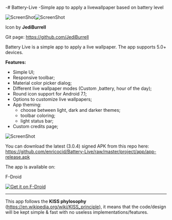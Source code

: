 -# Battery-Live
 -Simple app to apply a livewallpaper based on battery level

![ScreenShot](https://raw.githubusercontent.com/enricocid/Battery-Live/master/art/solid2.png)![ScreenShot](https://raw.githubusercontent.com/enricocid/Battery-Live/master/art/round.png)

Icon by **JediBurrell**

Git page: https://github.com/JediBurrell



Battery Live is a simple app to apply a live wallpaper. 
The app supports 5.0+ devices.

**Features:**

- Simple UI;
- Responsive toolbar;
- Material color picker dialog;
- Different live wallpaper modes (Custom ,battery, hour of the day);
- Round icon support for Android 7.1;
- Options to customize live wallpapers;
- App theming:
   - choose between light, dark and darker themes;
   - toolbar coloring;
   - light status bar;
- Custom credits page;



![ScreenShot](https://raw.githubusercontent.com/enricocid/Battery-Live/master/art/screens6.png)


You can download the latest (3.0.4) signed APK from this repo here: https://github.com/enricocid/Battery-Live/raw/master/project/app/app-release.apk


The app is available on:
 
F-Droid
 
<a href="https://f-droid.org/repository/browse/?fdid=com.enrico.earthquake.batterysimplysolid">
  <img alt="Get it on F-Droid"       src="https://raw.githubusercontent.com/enricocid/Storage-USB/master/art/fdroid.png" />
</a>




-------------------
This app follows the **KISS phylosophy** (https://en.wikipedia.org/wiki/KISS_principle), it means that the code/design will be kept simple & fast with no useless implementations/features.
